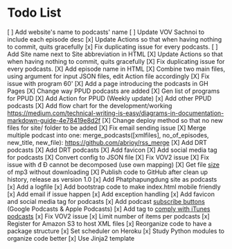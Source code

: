 # Todo List
[ ] Add website's name to podcasts' name
[ ] Update VOV Sachnoi to include each episode desc
[x] Update Actions so that when having nothing to commit, quits gracefully
[x] Fix duplicating issue for every podcasts.
[ ] Add Site name next to Site abbreviation in HTML
[X] Update Actions so that when having nothing to commit, quits gracefully
[X] Fix duplicating issue for every podcasts.
[X] Add episode name in HTML
[X] Combine two main files, using argument for input JSON files, edit Action file accordingly 
[X] Fix issue with program 60'
[X] Add a page introducing the podcasts in GH Pages
[X] Change way PPUD podcasts are added
[X] Gen list of programs for PPUD
[X] Add Action for PPUD (Weekly update)
[x] Add other PPUD podcasts
[X] Add flow chart for the development/working https://medium.com/technical-writing-is-easy/diagrams-in-documentation-markdown-guide-4e78419e8d2f
[X] Change deploy method so that no new files for site/ folder to be added
[X] Fix email sending issue
[X] Merge multiple podcast into one: merge_podcasts([xmlfiles], no_of_episodes, new_title, new_file): https://github.com/abrioy/rss_merge
[X] Add DRT podcasts
[X] Add DRT podcasts
[X] Add favicon
[X] Add social media tag for podcasts
[X] Convert config to JSON file
[X] Fix VOV2 issue
[X] Fix issue with đ Đ cannot be decomposed (use own mapping)
[X] Get file [size](https://stackoverflow.com/questions/3601240/how-can-i-get-the-file-size-on-the-internet-knowing-only-the-url) of mp3 without downloading
[X] Publish code to GitHub after clean up history, release as version 1.0
[x] Add Phatphapungdung site as podcasts
[x] Add a logfile
[x] Add bootstrap code to make index.html mobile friendly
[x] Add email if issue happen
[x] Add exception handling
[x] Add favicon and social media tag for podcasts
[x] Add podcast [subscribe buttons](https://www.buzzsprout.com/help/64-podcast-subscribe-buttons) (Google Podcasts & Apple Podcasts)
[x] Add tag to [comply with iTunes podcasts](https://www.thepolyglotdeveloper.com/2016/02/create-podcast-xml-feed-publishing-itunes/)
[x] Fix VOV2 issue
[x] Limit number of items per podcasts
[x] Register for Amazon S3 to host XML files
[x] Reorganize code to have a package structure
[x] Set scheduler on Heroku
[x] Study Python modules to organize code better
[x] Use Jinja2 template
